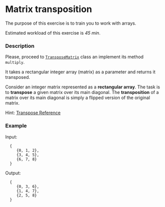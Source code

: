 # Matrix transposition

The purpose of this exercise is to train you to work with arrays.

Estimated workload of this exercise is _45 min_.

### Description
Please, proceed to [`TransposeMatrix`](src/main/java/com/epam/training/student_valentyna_leleko/transpose_matrix/TransposeMatrix.java)
class an implement its method `multiply`. 

It takes a rectangular integer array (matrix) as a parameter and returns it transposed.

Consider an integer matrix represented as a **rectangular array**. 
The task is to **transpose** a given matrix over its main diagonal. 
The **transposition** of a matrix over its main diagonal is simply a flipped version of the original matrix.

Hint: [Transpose Reference](https://en.wikipedia.org/wiki/Transpose)

### Example
Input:  

      {
         {0, 1, 2}, 
         {3, 4, 5}, 
         {6, 7, 8}
      }

Output: 
 
      {
         {0, 3, 6}, 
         {1, 4, 7}, 
         {2, 5, 8}
      }
